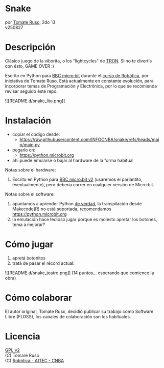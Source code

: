 # Snake

por [Tomate Ruso](xxx@gmail), 2do 13  
v250827




# Descripción

Clásico juego de la viborita, o los "lightcycles" de [TRON](https://es.wikipedia.org/wiki/Tron).
Si no te divertís con ésto, GAME OVER :)

Escrito en Python para [BBC micro:bit](https://www.microbit.org/) durante el [curso de Robótica](https://www.cnba.uba.ar/novedades/inscripcion-al-curso-de-robotica), por iniciativa de Tomate Ruso. Está actualmente en constante evolución, para incorporar temas de Programación y Electrónica, por lo que se recomienda revisar  seguido éste repo. 

![[README.d/snake_lita.png]]

# Instalación

- copiar el código desde:
	- https://raw.githubusercontent.com/INFOCNBA/snake/refs/heads/main/main.py
- pegarlo en:
	- https://python.microbit.org
- ahí puede emularse o bajar al hardware de la forma habitual


Notas sobre el hardware:
1. Escrito en Python para [BBC micro:bit v2](https://www.microbit.org/) (usaremos el parlantito, eventualmente), pero debería correr en cualquier versión de Micro:bit.


Notas sobre el software:
1. apuntamos a aprender Python [de verdad](https://microbit-micropython.readthedocs.io), la transpilación desde Makecode(R) no está soportada,  recomendamos https://python.microbit.org
2. la emulación hace tedioso jugar porque es molesto apretar los botones, tema a mejorar?


# Cómo jugar


1. apretá botonitos
2. tratá de pasar el récord actual:

![[README.d/snake_teatro.png]]
(14 puntos... esperando que comience la obra)

# Cómo colaborar

El autor original, Tomate Ruso, decidió publicar su trabajo como Software Libre (FLOSS), los canales de colaboración son los habituales.


# Licencia

[GPL v2](https://www.gnu.org/licenses/old-licenses/gpl-2.0.html)  
(C) Tomare Ruso  
(C) [Robótica - AITEC - CNBA](https://www.cnba.uba.ar/novedades/inscripcion-al-curso-de-robotica)  

